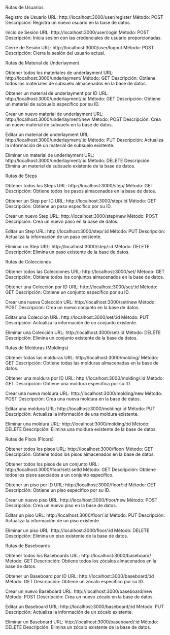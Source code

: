Rutas de Usuarios


Registro de Usuario
URL: http://localhost:3000/user/register
Método: POST
Descripción: Registra un nuevo usuario en la base de datos.

Inicio de Sesión
URL: http://localhost:3000/user/login
Método: POST
Descripción: Inicia sesión con las credenciales de usuario proporcionadas.

Cierre de Sesión
URL: http://localhost:3000/user/logout
Método: POST
Descripción: Cierra la sesión del usuario actual.



Rutas de Material de Underlayment


Obtener todos los materiales de underlayment
URL: http://localhost:3000/underlayment/
Método: GET
Descripción: Obtiene todos los materiales de subsuelo almacenados en la base de datos.

Obtener un material de underlayment por ID
URL: http://localhost:3000/underlayment/:id
Método: GET
Descripción: Obtiene un material de subsuelo específico por su ID.

Crear un nuevo material de underlayment
URL: http://localhost:3000/underlayment/new
Método: POST
Descripción: Crea un nuevo material de subsuelo en la base de datos.

Editar un material de underlayment
URL: http://localhost:3000/underlayment/:id
Método: PUT
Descripción: Actualiza la información de un material de subsuelo existente.

Eliminar un material de underlayment
URL: http://localhost:3000/underlayment/:id
Método: DELETE
Descripción: Elimina un material de subsuelo existente de la base de datos.



Rutas de Steps


Obtener todos los Steps
URL: http://localhost:3000/step/
Método: GET
Descripción: Obtiene todos los pasos almacenados en la base de datos.

Obtener un Step por ID
URL: http://localhost:3000/step/:id
Método: GET
Descripción: Obtiene un paso específico por su ID.

Crear un nuevo Step
URL: http://localhost:3000/step/new
Método: POST
Descripción: Crea un nuevo paso en la base de datos.

Editar un Step
URL: http://localhost:3000/step/:id
Método: PUT
Descripción: Actualiza la información de un paso existente.

Eliminar un Step
URL: http://localhost:3000/step/:id
Método: DELETE
Descripción: Elimina un paso existente de la base de datos.



Rutas de Colecciones


Obtener todos las Colecciones
URL: http://localhost:3000/set/
Método: GET
Descripción: Obtiene todos los conjuntos almacenados en la base de datos.

Obtener una Colección por ID
URL: http://localhost:3000/set/:id
Método: GET
Descripción: Obtiene un conjunto específico por su ID.

Crear una nueva Colección
URL: http://localhost:3000/set/new
Método: POST
Descripción: Crea un nuevo conjunto en la base de datos.

Editar una Colección
URL: http://localhost:3000/set/:id
Método: PUT
Descripción: Actualiza la información de un conjunto existente.

Eliminar una Colección
URL: http://localhost:3000/set/:id
Método: DELETE
Descripción: Elimina un conjunto existente de la base de datos.



Rutas de Molduras (Moldings)


Obtener todas las molduras
URL: http://localhost:3000/molding/
Método: GET
Descripción: Obtiene todas las molduras almacenadas en la base de datos.

Obtener una moldura por ID
URL: http://localhost:3000/molding/:id
Método: GET
Descripción: Obtiene una moldura específica por su ID.

Crear una nueva moldura
URL: http://localhost:3000/molding/new
Método: POST
Descripción: Crea una nueva moldura en la base de datos.

Editar una moldura
URL: http://localhost:3000/molding/:id
Método: PUT
Descripción: Actualiza la información de una moldura existente.

Eliminar una moldura
URL: http://localhost:3000/molding/:id
Método: DELETE
Descripción: Elimina una moldura existente de la base de datos.



Rutas de Pisos (Floors)


Obtener todos los pisos
URL: http://localhost:3000/floor/
Método: GET
Descripción: Obtiene todos los pisos almacenados en la base de datos.

Obtener todos los pisos de un conjunto
URL: http://localhost:3000/floor/set/:setId
Método: GET
Descripción: Obtiene todos los pisos asociados a un conjunto específico.

Obtener un piso por ID
URL: http://localhost:3000/floor/:id
Método: GET
Descripción: Obtiene un piso específico por su ID.

Crear un nuevo piso
URL: http://localhost:3000/floor/new
Método: POST
Descripción: Crea un nuevo piso en la base de datos.

Editar un piso
URL: http://localhost:3000/floor/:id
Método: PUT
Descripción: Actualiza la información de un piso existente.

Eliminar un piso
URL: http://localhost:3000/floor/:id
Método: DELETE
Descripción: Elimina un piso existente de la base de datos.



Rutas de Baseboards


Obtener todos los Baseboards
URL: http://localhost:3000/baseboard/
Método: GET
Descripción: Obtiene todos los zócalos almacenados en la base de datos.

Obtener un Baseboard por ID
URL: http://localhost:3000/baseboard/:id
Método: GET
Descripción: Obtiene un zócalo específico por su ID.

Crear un nuevo Baseboard
URL: http://localhost:3000/baseboard/new
Método: POST
Descripción: Crea un nuevo zócalo en la base de datos.

Editar un Baseboard
URL: http://localhost:3000/baseboard/:id
Método: PUT
Descripción: Actualiza la información de un zócalo existente.

Eliminar un Baseboard
URL: http://localhost:3000/baseboard/:id
Método: DELETE
Descripción: Elimina un zócalo existente de la base de datos.